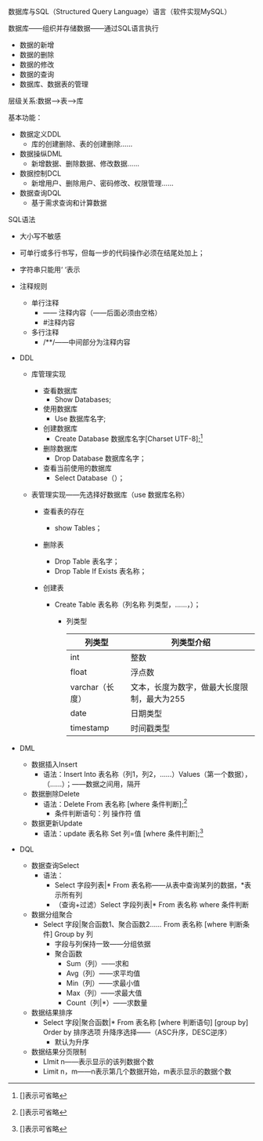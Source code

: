 数据库与SQL（Structured Query Language）语言（软件实现MySQL）

数据库——组织并存储数据——通过SQL语言执行

+ 数据的新增
+ 数据的删除
+ 数据的修改
+ 数据的查询
+ 数据库、数据表的管理

层级关系:数据——>表——>库

基本功能：

+ 数据定义DDL
	+ 库的创建删除、表的创建删除……
+ 数据操纵DML
	+ 新增数据、删除数据、修改数据……
+ 数据控制DCL
	+ 新增用户、删除用户、密码修改、权限管理……
+ 数据查询DQL
	+ 基于需求查询和计算数据

SQL语法

+ 大小写不敏感

+ 可单行或多行书写，但每一步的代码操作必须在结尾处加上；

+ 字符串只能用‘    ‘表示

+ 注释规则

	+ 单行注释
		+ —— 注释内容（——后面必须由空格）
		+ #注释内容
	+ 多行注释
		+ /**/——中间部分为注释内容

+ DDL

	+ 库管理实现

		+ 查看数据库
			+ Show Databases;
		+ 使用数据库
			+ Use 数据库名字;
		+ 创建数据库
			+ Create Database 数据库名字[Charset UTF-8];[^1]
		+ 删除数据库
			+ Drop Database 数据库名字；
		+ 查看当前使用的数据库
			+ Select Database（）；

	+ 表管理实现——先选择好数据库（use 数据库名称）

		+ 查看表的存在

			+ show Tables；

		+ 删除表

			+ Drop Table 表名字；
			+ Drop Table If Exists 表名称；

		+ 创建表

			+ Create Table 表名称（列名称    列类型，……，）；

				+ 列类型

					| 列类型          | 列类型介绍                                  |
					| --------------- | ------------------------------------------- |
					| int             | 整数                                        |
					| float           | 浮点数                                      |
					| varchar（长度） | 文本，长度为数字，做最大长度限制，最大为255 |
					| date            | 日期类型                                    |
					| timestamp       | 时间戳类型                                  |

+ DML

	+ 数据插入Insert
		+ 语法：Insert Into 表名称（列1，列2，……）Values（第一个数据），（……）；——数据之间用，隔开
	+ 数据删除Delete
		+ 语法：Delete From 表名称 [where 条件判断];[^2]
			+ 条件判断语句：列   操作符   值
	+ 数据更新Update
		+ 语法：update 表名称 Set 列=值 [where 条件判断];[^3] 

+ DQL

	+ 数据查询Select
		+ 语法：
			+ Select 字段列表|*  From 表名称——从表中查询某列的数据，*表示所有列
			+ （查询+过滤）Select 字段列表|* From 表名称 where 条件判断
	+ 数据分组聚合
		+ Select 字段|聚合函数1、聚合函数2…… From 表名称 [where 判断条件]  Group by 列
			+ 字段与列保持一致——分组依据
			+ 聚合函数
				+ Sum（列）——求和
				+ Avg（列）——求平均值
				+ Min（列）——求最小值
				+ Max（列）——求最大值
				+ Count（列|*）——求数量
	+ 数据结果排序
		+ Select 字段|聚合函数|*  From 表名称 [where 判断语句]  [group by]  Order by 排序选项    升降序选择——（ASC升序，DESC逆序）
			+ 默认为升序
	+ 数据结果分页限制
		+ LImit n——表示显示的该列数据个数
		+ Limit n，m——n表示第几个数据开始，m表示显示的数据个数

[^1]:[]表示可省略
[^2]:[]表示可省略
[^3]:[]表示可省略